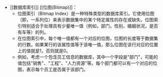 - [[数据库索引]] [[位图(Bitmap)]]：
	- 位图索引（Bitmap Index）是一种特殊类型的数据库索引。它使用位图（即，一系列位）来表示数据集中的某个特定属性的存在或缺失。位图索引特别适合于处理具有少量唯一值（例如，部门，性别，婚姻状况，是否有车等）的列。
	- 在位图索引中，每个唯一值都有一个对应的位图，位图的长度等于数据集的行数。如果某行的该属性值等于该唯一值，那么位图在该行对应的位置上的值就是1，否则就是0。
	- 例如，考虑一个包含员工信息的数据库，其中一个字段是"部门"，可能的值包括"销售"、"工程"、"人力资源"等。每个部门都可以有一个对应的位图，表示每个员工是否属于该部门。